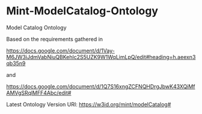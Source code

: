 # Mint-ModelCatalog-Ontology
Model Catalog Ontology

Based on the requirements gathered in 

https://docs.google.com/document/d/1Vay-M6JW3iJdmVabNiuQBKehlc2S5UZK9W1WqLimLpQ/edit#heading=h.aeexn3qb35n9 
 
and

https://docs.google.com/document/d/1Q7S16xngZCFNQHDrgJbwK43XQiMfAMVgSRqlMFF4Abc/edit#

Latest Ontology Version URI: https://w3id.org/mint/modelCatalog#